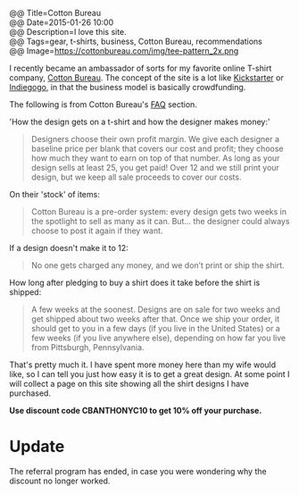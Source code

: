 @@ Title=Cotton Bureau  
@@ Date=2015-01-26 10:00  
@@ Description=I love this site.  
@@ Tags=gear, t-shirts, business, Cotton Bureau, recommendations    
@@ Image=https://cottonbureau.com/img/tee-pattern_2x.png  

I recently became an ambassador of sorts for my favorite online T-shirt company, [Cotton Bureau][cottonbureau]. The concept of the site is a lot like [Kickstarter][kickstarter] or [Indiegogo][indiegogo], in that the business model is basically crowdfunding.

The following is from Cotton Bureau's [FAQ][cottonbureau 2] section.

'How the design gets on a t-shirt and how the designer makes money:'
>Designers choose their own profit margin. We give each designer a baseline price per blank that covers our cost and profit; they choose how much they want to earn on top of that number. As long as your design sells at least 25, you get paid! Over 12 and we still print your design, but we keep all sale proceeds to cover our costs.

On their 'stock' of items:
>Cotton Bureau is a pre-order system: every design gets two weeks in the spotlight to sell as many as it can. But… the designer could always choose to post it again if they want.

If a design doesn't make it to 12:
>No one gets charged any money, and we don’t print or ship the shirt.

How long after pledging to buy a shirt does it take before the shirt is shipped:
>A few weeks at the soonest. Designs are on sale for two weeks and get shipped about two weeks after that. Once we ship your order, it should get to you in a few days (if you live in the United States) or a few weeks (if you live anywhere else), depending on how far you live from Pittsburgh, Pennsylvania.

That's pretty much it. I have spent more money here than my wife would like, so I can tell you just how easy it is to get a great design. At some point I will collect a page on this site showing all the shirt designs I have purchased. 

**Use discount code CBANTHONYC10 to get 10% off your purchase.**

# Update

The referral program has ended, in case you were wondering why the discount no longer worked.

[cottonbureau]: http://www.cottonbureau.com
[cottonbureau 2]: https://cottonbureau.com/faq
[indiegogo]: http://www.indiegogo.com
[kickstarter]: http://www.kickstarter.com
